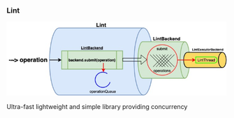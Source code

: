 ### Lint


![Screenshot](https://github.com/cat-ai/lint/blob/master/pic/lint_arch.jpg)

Ultra-fast lightweight  and simple library providing concurrency